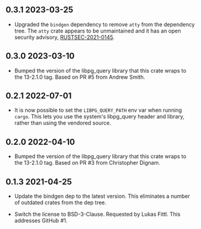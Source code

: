 ## 0.3.1  2023-03-25

* Upgraded the `bindgen` dependency to remove `atty` from the dependency
  tree. The `atty` crate appears to be unmaintained and it has an open
  security advisory,
  [RUSTSEC-2021-0145](https://rustsec.org/advisories/RUSTSEC-2021-0145).

## 0.3.0  2023-03-10

* Bumped the version of the libpg_query library that this crate wraps to the
  13-2.1.0 tag. Based on PR #5 from Andrew Smith.

## 0.2.1  2022-07-01

- It is now possible to set the `LIBPG_QUERY_PATH` env var when running
  `cargo`. This lets you use the system's libpg_query header and library,
  rather than using the vendored source.

## 0.2.0  2022-04-10

* Bumped the version of the libpg_query library that this crate wraps to the
  13-2.1.0 tag. Based on PR #3 from Christopher Dignam.

## 0.1.3  2021-04-25

* Update the bindgen dep to the latest version. This eliminates a number of
  outdated crates from the dep tree.

* Switch the license to BSD-3-Clause. Requested by Lukas Fittl. This addresses
  GitHub #1.
